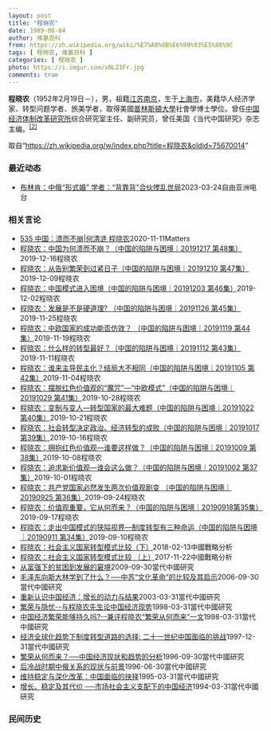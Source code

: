 ```yaml
---
layout: post
title: "程晓农"
date: 1989-06-04
author: 维基百科
from: https://zh.wikipedia.org/wiki/%E7%A8%8B%E6%99%93%E5%86%9C
tags: [ 程晓农, 维基百科 ]
categories: [ 程晓农 ]
photo: https://i.imgur.com/xNLZ1Fr.jpg
comments: true
---
```

<div class="mw-parser-output">
<p><b>程晓农</b>（1952年2月19日<span class="useeditintro" title="Template:BLP editintro">－</span>），男，祖籍<a href="/wiki/%E6%B1%9F%E8%8B%8F%E7%9C%81" title="江苏省">江苏</a><a href="/wiki/%E5%8D%97%E4%BA%AC%E5%B8%82" title="南京市">南京</a>，生于<a href="/wiki/%E4%B8%8A%E6%B5%B7%E5%B8%82" title="上海市">上海市</a>，美籍华人经济学家、转型问题学者、旅美学者，取得美國<a href="/wiki/%E6%99%AE%E6%9E%97%E6%96%AF%E9%A0%93%E5%A4%A7%E5%AD%B8" class="mw-redirect" title="普林斯頓大學">普林斯頓大學</a>社會學博士學位。曾任<a href="/wiki/%E5%9B%BD%E5%AE%B6%E5%8F%91%E5%B1%95%E5%92%8C%E6%94%B9%E9%9D%A9%E5%A7%94%E5%91%98%E4%BC%9A%E7%BB%8F%E6%B5%8E%E4%BD%93%E5%88%B6%E4%B8%8E%E7%AE%A1%E7%90%86%E7%A0%94%E7%A9%B6%E6%89%80" title="国家发展和改革委员会经济体制与管理研究所">中国经济体制改革研究所</a>综合研究室主任、副研究员，曾任美国《当代中国研究》杂志主编。<sup id="cite_ref-falungong_2-0" class="reference"><a href="#cite_note-falungong-2">[2]</a></sup>
</p>
</div><!--esi <esi:include src="/esitest-fa8a495983347898/content" /> --><noscript><img src="//zh.wikipedia.org/wiki/Special:CentralAutoLogin/start?type=1x1" alt="" title="" width="1" height="1" style="border: none; position: absolute;"></noscript>
<div class="printfooter" data-nosnippet="">取自“<a dir="ltr" href="https://zh.wikipedia.org/w/index.php?title=程晓农&amp;oldid=75670014">https://zh.wikipedia.org/w/index.php?title=程晓农&amp;oldid=75670014</a>”</div><div id="recent-news"><h3>最近动态</h3><ul><li><a href="https://nodebe4.github.io/waimei/2023-03-24/%E5%B8%83%E6%9E%97%E8%82%AF-%E4%B8%AD%E4%BF%84-%E5%BD%A2%E5%BC%8F%E5%A9%9A-%E5%AD%A6%E8%80%85-%E8%83%8C%E9%9D%A0%E8%83%8C-%E5%90%88%E4%BC%99%E6%90%85%E4%B9%B1%E4%B8%96%E5%B1%80" title="布林肯：中俄“形式婚” 学者：“背靠背”合伙搅乱世局—— 自由亚洲电台“亚洲很想聊”主持人戴忠仁（左）、旅美学者程晓农（中）、台湾学者赵春山（右上）、鲁斯滨（右下）。 Photo: RFA 针对...">布林肯：中俄“形式婚” 学者：“背靠背”合伙搅乱世局</a><time>2023-03-24</time><a class="tag">自由亚洲电台</a></li>
</ul></div><div id="open-opinion"><h3>相关言论</h3><ul><li><a href="https://nodebe4.github.io/opinion/2020-11-11/535-%E4%B8%AD%E5%9B%BD-%E6%BA%83%E8%80%8C%E4%B8%8D%E5%B4%A9-%E4%BD%95%E6%B8%85%E6%B6%9F-%E7%A8%8B%E6%99%93%E5%86%9C/" title="野兽爱智慧">535 中国：溃而不崩|何清涟 程晓农</a><time>2020-11-11</time><a class="tag">Matters</a></li>
<li><a href="https://nodebe4.github.io/opinion/2019-12-16/%E7%A8%8B%E6%99%93%E5%86%9C-%E4%B8%AD%E5%9B%BD%E4%B8%BA%E4%BD%95%E6%BA%83%E8%80%8C%E4%B8%8D%E5%B4%A9-%E4%B8%AD%E5%9B%BD%E7%9A%84%E9%99%B7%E9%98%B1%E4%B8%8E%E5%9B%B0%E5%A2%83-20191217-%E7%AC%AC48%E9%9B%86/" title="明鏡火拍">程晓农：中国为何溃而不崩？（中国的陷阱与困境｜20191217 第48集）</a><time>2019-12-16</time><a class="tag">程晓农</a></li>
<li><a href="https://nodebe4.github.io/opinion/2019-12-09/%E7%A8%8B%E6%99%93%E5%86%9C-%E4%BB%8E%E5%91%8A%E5%88%AB%E7%B9%81%E8%8D%A3%E5%88%B0%E8%BF%87%E7%B4%A7%E6%97%A5%E5%AD%90-%E4%B8%AD%E5%9B%BD%E7%9A%84%E9%99%B7%E9%98%B1%E4%B8%8E%E5%9B%B0%E5%A2%83-20191210-%E7%AC%AC47%E9%9B%86/" title="明鏡火拍">程晓农：从告别繁荣到过紧日子（中国的陷阱与困境｜20191210 第47集）</a><time>2019-12-09</time><a class="tag">程晓农</a></li>
<li><a href="https://nodebe4.github.io/opinion/2019-12-02/%E7%A8%8B%E6%99%93%E5%86%9C-%E4%B8%AD%E5%9B%BD%E6%A8%A1%E5%BC%8F%E8%BF%9B%E5%85%A5%E5%9B%B0%E5%A2%83-%E4%B8%AD%E5%9B%BD%E7%9A%84%E9%99%B7%E9%98%B1%E4%B8%8E%E5%9B%B0%E5%A2%83-20191203-%E7%AC%AC46%E9%9B%86/" title="明鏡火拍">程晓农：中国模式进入困境（中国的陷阱与困境｜20191203 第46集）</a><time>2019-12-02</time><a class="tag">程晓农</a></li>
<li><a href="https://nodebe4.github.io/opinion/2019-11-25/%E7%A8%8B%E6%99%93%E5%86%9C-%E5%8F%91%E5%B1%95%E6%98%AF%E4%B8%8D%E6%98%AF%E7%A1%AC%E9%81%93%E7%90%86-%E4%B8%AD%E5%9B%BD%E7%9A%84%E9%99%B7%E9%98%B1%E4%B8%8E%E5%9B%B0%E5%A2%83-20191126-%E7%AC%AC45%E9%9B%86/" title="明鏡火拍">程晓农：发展是不是硬道理? （中国的陷阱与困境｜20191126 第45集）</a><time>2019-11-25</time><a class="tag">程晓农</a></li>
<li><a href="https://nodebe4.github.io/opinion/2019-11-19/%E7%A8%8B%E6%99%93%E5%86%9C-%E4%B8%AD%E6%AC%A7%E5%9B%BD%E5%AE%B6%E7%9A%84%E6%88%90%E5%8A%9F%E8%83%BD%E5%90%A6%E4%BB%BF%E6%95%88-%E4%B8%AD%E5%9B%BD%E7%9A%84%E9%99%B7%E9%98%B1%E4%B8%8E%E5%9B%B0%E5%A2%83-20191119-%E7%AC%AC44%E9%9B%86/" title="明鏡火拍">程晓农：中欧国家的成功能否仿效？ （中国的陷阱与困境｜20191119 第44集）</a><time>2019-11-19</time><a class="tag">程晓农</a></li>
<li><a href="https://nodebe4.github.io/opinion/2019-11-11/%E7%A8%8B%E6%99%93%E5%86%9C-%E4%BB%80%E4%B9%88%E6%A0%B7%E7%9A%84%E8%BD%AC%E5%9E%8B%E6%9C%80%E5%A5%BD-%E4%B8%AD%E5%9B%BD%E7%9A%84%E9%99%B7%E9%98%B1%E4%B8%8E%E5%9B%B0%E5%A2%83-20191112-%E7%AC%AC43%E9%9B%86/" title="明鏡火拍">程晓农：什么样的转型最好？（中国的陷阱与困境｜20191112 第43集）</a><time>2019-11-11</time><a class="tag">程晓农</a></li>
<li><a href="https://nodebe4.github.io/opinion/2019-11-04/%E7%A8%8B%E6%99%93%E5%86%9C-%E8%B0%81%E6%9D%A5%E4%B8%BB%E5%AF%BC%E6%B0%91%E4%B8%BB%E5%8C%96-%E7%BB%93%E5%B1%80%E5%A4%A7%E4%B8%8D%E7%9B%B8%E5%90%8C-%E4%B8%AD%E5%9B%BD%E7%9A%84%E9%99%B7%E9%98%B1%E4%B8%8E%E5%9B%B0%E5%A2%83-20191105-%E7%AC%AC42%E9%9B%86/" title="明鏡火拍">程晓农：谁来主导民主化？结局大不相同（中国的陷阱与困境｜20191105 第42集）</a><time>2019-11-04</time><a class="tag">程晓农</a></li>
<li><a href="https://nodebe4.github.io/opinion/2019-10-28/%E7%A8%8B%E6%99%93%E5%86%9C-%E6%91%86%E8%84%B1%E7%BA%A2%E8%89%B2%E4%BB%B7%E5%80%BC%E8%A7%82%E7%9A%84-%E9%AD%94%E5%92%92-%E4%B8%AD%E6%AC%A7%E6%A8%A1%E5%BC%8F-%E4%B8%AD%E5%9B%BD%E7%9A%84%E9%99%B7%E9%98%B1%E4%B8%8E%E5%9B%B0%E5%A2%83-20191029-%E7%AC%AC41%E9%9B%86/" title="明鏡火拍">程晓农：摆脱红色价值观的“魔咒”—“中欧模式”（中国的陷阱与困境｜20191029 第41集）</a><time>2019-10-28</time><a class="tag">程晓农</a></li>
<li><a href="https://nodebe4.github.io/opinion/2019-10-21/%E7%A8%8B%E6%99%93%E5%86%9C-%E5%8F%98%E5%88%B6%E4%B8%8E%E5%8F%98%E4%BA%BA-%E8%BD%AC%E5%9E%8B%E5%9B%BD%E5%AE%B6%E7%9A%84%E6%9C%80%E5%A4%A7%E9%9A%BE%E9%A2%98-%E4%B8%AD%E5%9B%BD%E7%9A%84%E9%99%B7%E9%98%B1%E4%B8%8E%E5%9B%B0%E5%A2%83-20191022-%E7%AC%AC40%E9%9B%86/" title="明鏡火拍">程晓农：变制与变人—转型国家的最大难题（中国的陷阱与困境｜20191022 第40集）</a><time>2019-10-21</time><a class="tag">程晓农</a></li>
<li><a href="https://nodebe4.github.io/opinion/2019-10-16/%E7%A8%8B%E6%99%93%E5%86%9C-%E7%A4%BE%E4%BC%9A%E8%BD%AC%E5%9E%8B%E5%86%B3%E5%AE%9A%E6%94%BF%E6%B2%BB-%E7%BB%8F%E6%B5%8E%E8%BD%AC%E5%9E%8B%E7%9A%84%E6%88%90%E8%B4%A5-%E4%B8%AD%E5%9B%BD%E7%9A%84%E9%99%B7%E9%98%B1%E4%B8%8E%E5%9B%B0%E5%A2%83-20191017-%E7%AC%AC39%E9%9B%86/" title="明鏡火拍">程晓农：社会转型决定政治、经济转型的成败（中国的陷阱与困境｜20191017 第39集）</a><time>2019-10-16</time><a class="tag">程晓农</a></li>
<li><a href="https://nodebe4.github.io/opinion/2019-10-08/%E7%A8%8B%E6%99%93%E5%86%9C-%E6%8B%A5%E6%8A%B1%E7%BA%A2%E8%89%B2%E4%BB%B7%E5%80%BC%E8%A7%82-%E8%B0%81%E8%A6%81%E8%BF%99%E6%A0%B7%E5%81%9A-%E4%B8%AD%E5%9B%BD%E7%9A%84%E9%99%B7%E9%98%B1%E4%B8%8E%E5%9B%B0%E5%A2%83-20191009-%E7%AC%AC38%E9%9B%86/" title="明鏡火拍">程晓农：拥抱红色价值观—谁要这样做？（中国的陷阱与困境｜20191009 第38集）</a><time>2019-10-08</time><a class="tag">程晓农</a></li>
<li><a href="https://nodebe4.github.io/opinion/2019-10-01/%E7%A8%8B%E6%99%93%E5%86%9C-%E8%BF%BD%E6%B1%82%E6%96%B0%E4%BB%B7%E5%80%BC%E8%A7%82-%E8%B0%81%E4%BC%9A%E8%BF%99%E4%B9%88%E5%81%9A-%E4%B8%AD%E5%9B%BD%E7%9A%84%E9%99%B7%E9%98%B1%E4%B8%8E%E5%9B%B0%E5%A2%83-20191002-%E7%AC%AC37%E9%9B%86/" title="明鏡火拍">程晓农：追求新价值观—谁会这么做？（中国的陷阱与困境｜20191002 第37集）</a><time>2019-10-01</time><a class="tag">程晓农</a></li>
<li><a href="https://nodebe4.github.io/opinion/2019-09-24/%E7%A8%8B%E6%99%93%E5%86%9C-%E5%85%B1%E4%BA%A7%E5%85%9A%E5%9B%BD%E5%AE%B6%E5%BF%85%E7%84%B6%E5%8F%91%E7%94%9F%E4%B8%A4%E6%AC%A1%E4%BB%B7%E5%80%BC%E8%A7%82%E5%89%A7%E5%8F%98-%E4%B8%AD%E5%9B%BD%E7%9A%84%E9%99%B7%E9%98%B1%E4%B8%8E%E5%9B%B0%E5%A2%83-20190925-%E7%AC%AC36%E9%9B%86/" title="明鏡火拍">程晓农：共产党国家必然发生两次价值观剧变 （中国的陷阱与困境｜20190925 第36集）</a><time>2019-09-24</time><a class="tag">程晓农</a></li>
<li><a href="https://nodebe4.github.io/opinion/2019-09-17/%E7%A8%8B%E6%99%93%E5%86%9C-%E4%BB%B7%E5%80%BC%E8%A7%82%E9%87%8D%E8%A6%81-%E5%AE%83%E4%BB%8E%E4%BD%95%E8%80%8C%E6%9D%A5-%E4%B8%AD%E5%9B%BD%E7%9A%84%E9%99%B7%E9%98%B1%E4%B8%8E%E5%9B%B0%E5%A2%83-20190918%E7%AC%AC35%E9%9B%86/" title="明鏡火拍">程晓农：价值观重要，它从何而来？（中国的陷阱与困境｜20190918第35集）</a><time>2019-09-17</time><a class="tag">程晓农</a></li>
<li><a href="https://nodebe4.github.io/opinion/2019-09-10/%E7%A8%8B%E6%99%93%E5%86%9C-%E8%B5%B0%E5%87%BA%E4%B8%AD%E5%9B%BD%E6%A8%A1%E5%BC%8F%E7%9A%84%E7%8B%AD%E9%9A%98%E8%A7%86%E7%95%8C-%E5%88%B6%E5%BA%A6%E8%BD%AC%E5%9E%8B%E6%9C%89%E4%B8%89%E7%A7%8D%E5%91%BD%E8%BF%90-%E4%B8%AD%E5%9B%BD%E7%9A%84%E9%99%B7%E9%98%B1%E4%B8%8E%E5%9B%B0%E5%A2%83-20190911-%E7%AC%AC34%E9%9B%86/" title="明鏡火拍">程晓农：走出中国模式的狭隘视界—制度转型有三种命运（中国的陷阱与困境｜20190911 第34集）</a><time>2019-09-10</time><a class="tag">程晓农</a></li>
<li><a href="https://nodebe4.github.io/opinion/2018-02-13/%E7%A8%8B%E6%99%93%E5%86%9C-%E7%A4%BE%E4%BC%9A%E4%B8%BB%E4%B9%89%E5%9B%BD%E5%AE%B6%E8%BD%AC%E5%9E%8B%E6%A8%A1%E5%BC%8F%E6%AF%94%E8%BE%83-%E4%B8%8B/" title="程晓农">程晓农：社会主义国家转型模式比较（下）</a><time>2018-02-13</time><a class="tag">中國戰略分析</a></li>
<li><a href="https://nodebe4.github.io/opinion/2017-11-22/%E7%A8%8B%E6%99%93%E5%86%9C-%E7%A4%BE%E4%BC%9A%E4%B8%BB%E4%B9%89%E5%9B%BD%E5%AE%B6%E8%BD%AC%E5%9E%8B%E6%A8%A1%E5%BC%8F%E6%AF%94%E8%BE%83-%E4%B8%8A/" title="程晓农">程晓农：社会主义国家转型模式比较 （上）</a><time>2017-11-22</time><a class="tag">中國戰略分析</a></li>
<li><a href="https://nodebe4.github.io/opinion/2009-09-30/%E4%BB%8E%E5%AF%8C%E5%BC%BA%E4%B8%8B%E7%9A%84%E8%B4%AB%E5%9B%B0%E5%88%B0%E5%8F%91%E5%B1%95%E7%9A%84%E7%AA%98%E5%A2%83/" title="程晓农">从富强下的贫困到发展的窘境</a><time>2009-09-30</time><a class="tag">當代中國研究</a></li>
<li><a href="https://nodebe4.github.io/opinion/2006-09-30/%E6%AF%9B%E6%B3%BD%E4%B8%9C%E5%90%91%E6%96%AF%E5%A4%A7%E6%9E%97%E5%AD%A6%E5%88%B0%E4%BA%86%E4%BB%80%E4%B9%88-%E4%B8%AD%E8%8B%8F-%E6%96%87%E5%8C%96%E9%9D%A9%E5%91%BD-%E7%9A%84%E6%AF%94%E8%BE%83%E5%8F%8A%E5%85%B6%E5%90%AF%E7%A4%BA/" title="程晓农">毛泽东向斯大林学到了什么？──中苏“文化革命”的比较及其启示</a><time>2006-09-30</time><a class="tag">當代中國研究</a></li>
<li><a href="https://nodebe4.github.io/opinion/2003-03-31/%E9%87%8D%E6%96%B0%E8%AE%A4%E8%AF%86%E4%B8%AD%E5%9B%BD%E7%BB%8F%E6%B5%8E-%E5%A2%9E%E9%95%BF%E7%9A%84%E5%8A%A8%E5%8A%9B%E4%B8%8E%E7%BB%93%E6%9E%9C/" title="程晓农">重新认识中国经济：增长的动力与结果</a><time>2003-03-31</time><a class="tag">當代中國研究</a></li>
<li><a href="https://nodebe4.github.io/opinion/1998-03-31/%E7%B9%81%E8%8D%A3%E4%B8%8E%E9%9A%90%E5%BF%A7-%E4%B8%8E%E7%A8%8B%E6%99%93%E5%86%9C%E5%85%88%E7%94%9F%E8%AE%BA%E4%B8%AD%E5%9B%BD%E7%BB%8F%E6%B5%8E%E7%8E%B0%E5%8A%BF/" title="杨叔进">繁荣与隐忧--与程晓农先生论中国经济现势</a><time>1998-03-31</time><a class="tag">當代中國研究</a></li>
<li><a href="https://nodebe4.github.io/opinion/1998-03-31/%E4%B8%AD%E5%9B%BD%E7%BB%8F%E6%B5%8E%E7%B9%81%E8%8D%A3%E8%83%BD%E5%A4%9F%E6%8C%81%E4%B9%85%E5%90%97-%E5%85%BC%E8%AF%84%E7%A8%8B%E6%99%93%E5%86%9C-%E7%B9%81%E8%8D%A3%E4%BB%8E%E4%BD%95%E8%80%8C%E6%9D%A5-%E4%B8%80%E6%96%87/" title="文贯中">中国经济繁荣能够持久吗?--兼评程晓农“繁荣从何而来”一文</a><time>1998-03-31</time><a class="tag">當代中國研究</a></li>
<li><a href="https://nodebe4.github.io/opinion/1997-12-31/%E7%BB%8F%E6%B5%8E%E5%85%A8%E7%90%83%E5%8C%96%E8%B6%8B%E5%8A%BF%E4%B8%8B%E5%88%B6%E5%BA%A6%E8%BD%AC%E5%9E%8B%E9%81%93%E8%B7%AF%E7%9A%84%E9%80%89%E6%8B%A9-%E4%BA%8C%E5%8D%81%E4%B8%80%E4%B8%96%E7%BA%AA%E4%B8%AD%E5%9B%BD%E9%9D%A2%E4%B8%B4%E7%9A%84%E6%8C%91%E6%88%98/" title="程晓农">经济全球化趋势下制度转型道路的选择: 二十一世纪中国面临的挑战</a><time>1997-12-31</time><a class="tag">當代中國研究</a></li>
<li><a href="https://nodebe4.github.io/opinion/1996-09-30/%E7%B9%81%E8%8D%A3%E4%BB%8E%E4%BD%95%E8%80%8C%E6%9D%A5-%E4%B8%AD%E5%9B%BD%E7%BB%8F%E6%B5%8E%E7%8E%B0%E7%8A%B6%E5%92%8C%E8%B6%8B%E5%8A%BF%E7%9A%84%E5%88%86%E6%9E%90/" title="程晓农">繁荣从何而来？──中国经济现状和趋势的分析</a><time>1996-09-30</time><a class="tag">當代中國研究</a></li>
<li><a href="https://nodebe4.github.io/opinion/1996-06-30/%E5%90%8E%E5%86%B7%E6%88%98%E6%97%B6%E6%9C%9F%E4%B8%AD%E4%BF%84%E5%85%B3%E7%B3%BB%E7%9A%84%E7%8E%B0%E7%8A%B6%E4%B8%8E%E5%89%8D%E6%99%AF/" title="程晓农">后冷战时期中俄关系的现状与前景</a><time>1996-06-30</time><a class="tag">當代中國研究</a></li>
<li><a href="https://nodebe4.github.io/opinion/1995-03-31/%E7%BB%B4%E6%8C%81%E7%A8%B3%E5%AE%9A%E4%B8%8E%E6%B7%B1%E5%8C%96%E6%94%B9%E9%9D%A9-%E4%B8%AD%E5%9B%BD%E9%9D%A2%E4%B8%B4%E7%9A%84%E6%8A%89%E6%8B%A9/" title="程晓农">维持稳定与深化改革：中国面临的抉择</a><time>1995-03-31</time><a class="tag">當代中國研究</a></li>
<li><a href="https://nodebe4.github.io/opinion/1994-03-31/%E5%A2%9E%E9%95%BF-%E7%A8%B3%E5%AE%9A%E5%8F%8A%E5%85%B6%E4%BB%A3%E4%BB%B7-%E5%B8%82%E5%9C%BA%E7%A4%BE%E4%BC%9A%E4%B8%BB%E4%B9%89%E6%94%AF%E9%85%8D%E4%B8%8B%E7%9A%84%E4%B8%AD%E5%9B%BD%E7%BB%8F%E6%B5%8E/" title="程晓农">增长、稳定及其代价 ──市场社会主义支配下的中国经济</a><time>1994-03-31</time><a class="tag">當代中國研究</a></li>
</ul></div><div id="mjls-record"><h3>民间历史</h3><ul></ul></div>